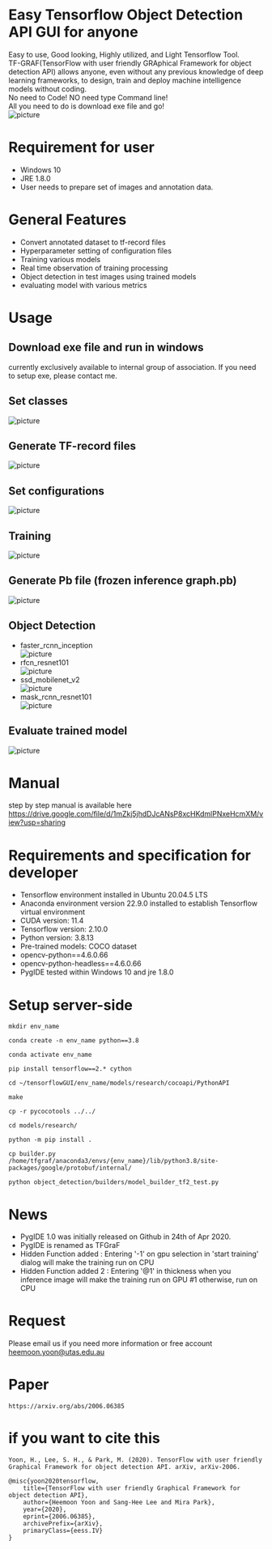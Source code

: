 # Easy Tensorflow Object Detection API GUI for anyone
Easy to use, Good looking, Highly utilized, and Light Tensorflow Tool.\
TF-GRAF(TensorFlow with user friendly GRAphical Framework for object detection API) allows anyone, even without any previous knowledge of deep learning frameworks, to design, train and deploy machine intelligence models without coding.\
No need to Code! NO need type Command line!\
All you need to do is download exe file and go!\
![picture](https://github.com/boguss1225/ObjectDetectionGUI/blob/master/screenshot/Detect_faster_rccn_inception.png)

# Requirement for user
* Windows 10
* JRE 1.8.0
* User needs to prepare set of images and annotation data.

# General Features
* Convert annotated dataset to tf-record files 
* Hyperparameter setting of configuration files
* Training various models
* Real time observation of training processing
* Object detection in test images using trained models
* evaluating model with various metrics

# Usage
## Download exe file and run in windows
currently exclusively available to internal group of association.
If you need to setup exe, please contact me.

## Set classes
![picture](https://github.com/boguss1225/ObjectDetectionGUI/blob/master/screenshot/step1setclasses.PNG)

## Generate TF-record files
![picture](https://github.com/boguss1225/ObjectDetectionGUI/blob/master/screenshot/step2-GenerateTFrecord.PNG)

## Set configurations
![picture](https://github.com/boguss1225/ObjectDetectionGUI/blob/master/screenshot/configuration.PNG)

## Training
![picture](https://github.com/boguss1225/ObjectDetectionGUI/blob/master/screenshot/Train-finished.PNG)

## Generate Pb file (frozen inference graph.pb)
![picture](https://github.com/boguss1225/ObjectDetectionGUI/blob/master/screenshot/convertCKPT-result2.PNG)

## Object Detection
* faster_rcnn_inception\
![picture](https://github.com/boguss1225/ObjectDetectionGUI/blob/master/screenshot/Detect_faster_rccn_inception.png)
* rfcn_resnet101\
![picture](https://github.com/boguss1225/ObjectDetectionGUI/blob/master/screenshot/Detect_rfcn_resnet101.png)
* ssd_mobilenet_v2\
![picture](https://github.com/boguss1225/ObjectDetectionGUI/blob/master/screenshot/Detect_ssd_mobilenet_v2.png)
* mask_rcnn_resnet101\
![picture](https://github.com/boguss1225/ObjectDetectionGUI/blob/master/screenshot/Detect_mask_rccn_resnet101.png)

## Evaluate trained model
![picture](https://github.com/boguss1225/ObjectDetectionGUI/blob/master/screenshot/eval_model-finished.PNG)

# Manual
step by step manual is available here\
https://drive.google.com/file/d/1mZkj5jhdDJcANsP8xcHKdmlPNxeHcmXM/view?usp=sharing

# Requirements and specification for developer
* Tensorflow environment installed in Ubuntu 20.04.5 LTS
* Anaconda environment version 22.9.0 installed to establish Tensorflow virtual environment
* CUDA version: 11.4
* Tensorflow version: 2.10.0
* Python version: 3.8.13
* Pre-trained models: COCO dataset
* opencv-python==4.6.0.66
* opencv-python-headless==4.6.0.66
* PygIDE tested within Windows 10 and jre 1.8.0


# Setup server-side
~~~
mkdir env_name
~~~
~~~
conda create -n env_name python==3.8
~~~
~~~
conda activate env_name
~~~
~~~
pip install tensorflow==2.* cython
~~~
~~~
cd ~/tensorflowGUI/env_name/models/research/cocoapi/PythonAPI
~~~
~~~
make
~~~
~~~
cp -r pycocotools ../../
~~~
~~~
cd models/research/
~~~
~~~
python -m pip install .
~~~
~~~
cp builder.py /home/tfgraf/anaconda3/envs/{env_name}/lib/python3.8/site-packages/google/protobuf/internal/
~~~
~~~
python object_detection/builders/model_builder_tf2_test.py
~~~

# News
- PygIDE 1.0 was initially released on Github in 24th of Apr 2020.
- PygIDE is renamed as TFGraF
- Hidden Function added : Entering '-1' on gpu selection in 'start training' dialog will make the training run on CPU
- Hidden Function added 2 : Entering '@1' in thickness when you inference image will make the training run on GPU #1 otherwise, run on CPU

# Request
Please email us if you need more information or free account\
heemoon.yoon@utas.edu.au

# Paper
~~~
https://arxiv.org/abs/2006.06385
~~~

# if you want to cite this
~~~
Yoon, H., Lee, S. H., & Park, M. (2020). TensorFlow with user friendly Graphical Framework for object detection API. arXiv, arXiv-2006.
~~~
~~~
@misc{yoon2020tensorflow,
    title={TensorFlow with user friendly Graphical Framework for object detection API},
    author={Heemoon Yoon and Sang-Hee Lee and Mira Park},
    year={2020},
    eprint={2006.06385},
    archivePrefix={arXiv},
    primaryClass={eess.IV}
}
~~~
